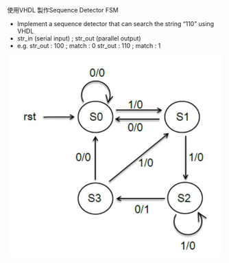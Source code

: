 使用VHDL 製作Sequence Detector FSM
- Implement a sequence detector that can search the string “110” using VHDL
- str_in (serial input) ; str_out (parallel output)
- e.g. str_out : 100 ; match : 0
	str_out : 110 ; match : 1
	
![circuit](circuit.png)